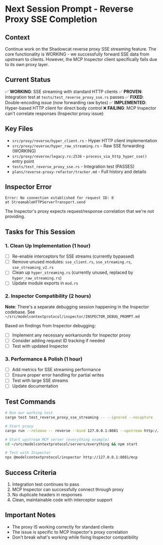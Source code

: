 # Next Session Prompt - Reverse Proxy SSE Completion

## Context
Continue work on the Shadowcat reverse proxy SSE streaming feature. The core functionality is WORKING - we successfully forward SSE data from upstream to clients. However, the MCP Inspector client specifically fails due to its own proxy layer.

## Current Status
✅ **WORKING**: SSE streaming with standard HTTP clients
✅ **PROVEN**: Integration test at `tests/test_reverse_proxy_sse.rs` passes
✅ **FIXED**: Double-encoding issue (now forwarding raw bytes)
✅ **IMPLEMENTED**: Hyper-based HTTP client for direct body control
❌ **FAILING**: MCP Inspector can't correlate responses (Inspector proxy issue)

## Key Files
- `src/proxy/reverse/hyper_client.rs` - Hyper HTTP client implementation
- `src/proxy/reverse/hyper_raw_streaming.rs` - Raw SSE forwarding (WORKING)
- `src/proxy/reverse/legacy.rs:2536` - `process_via_http_hyper_sse()` entry point
- `tests/test_reverse_proxy_sse.rs` - Integration test (PASSES)
- `plans/reverse-proxy-refactor/tracker.md` - Full history and details

## Inspector Error
```
Error: No connection established for request ID: 0
at StreamableHTTPServerTransport.send
```
The Inspector's proxy expects request/response correlation that we're not providing.

## Tasks for This Session

### 1. Clean Up Implementation (1 hour)
- [ ] Re-enable interceptors for SSE streams (currently bypassed)
- [ ] Remove unused modules: `sse_client.rs`, `sse_streaming.rs`, `sse_streaming_v2.rs`
- [ ] Clean up `hyper_streaming.rs` (currently unused, replaced by `hyper_raw_streaming.rs`)
- [ ] Update module exports in `mod.rs`

### 2. Inspector Compatibility (2 hours)
**Note**: There's a separate debugging session happening in the Inspector codebase.
See `~/src/modelcontextprotocol/inspector/INSPECTOR_DEBUG_PROMPT.md`

Based on findings from Inspector debugging:
- [ ] Implement any necessary workarounds for Inspector proxy
- [ ] Consider adding request ID tracking if needed
- [ ] Test with updated Inspector

### 3. Performance & Polish (1 hour)
- [ ] Add metrics for SSE streaming performance
- [ ] Ensure proper error handling for partial writes
- [ ] Test with large SSE streams
- [ ] Update documentation

## Test Commands
```bash
# Run our working test
cargo test test_reverse_proxy_sse_streaming -- --ignored --nocapture

# Start proxy
cargo run --release -- reverse --bind 127.0.0.1:8081 --upstream http://localhost:3001/mcp

# Start upstream MCP server (everything example)
cd ~/src/modelcontextprotocol/servers/everything && npm start

# Test with Inspector
npx @modelcontextprotocol/inspector http://127.0.0.1:8081/mcp
```

## Success Criteria
1. Integration test continues to pass
2. MCP Inspector can successfully connect through proxy
3. No duplicate headers in responses
4. Clean, maintainable code with interceptor support

## Important Notes
- The proxy IS working correctly for standard clients
- The issue is specific to MCP Inspector's proxy correlation
- Don't break what's working while fixing Inspector compatibility